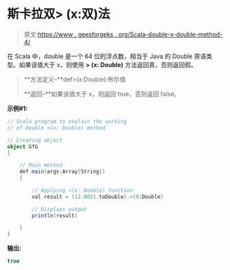 # 斯卡拉双> (x:双)法

> 原文:[https://www . geesforgeks . org/Scala-double-x-double-method-4/](https://www.geeksforgeeks.org/scala-double-x-double-method-4/)

在 Scala 中，double 是一个 64 位的浮点数，相当于 Java 的 Double 原语类型。如果该值大于 x，则使用 **> (x: Double)** 方法返回真，否则返回假。

> **方法定义–**def>(x:Double):布尔值
> 
> **返回–**如果该值大于 x，则返回 true，否则返回 false。

**示例#1:**

```scala
// Scala program to explain the working 
// of Double >(x: Double) method

// Creating object
object GfG
{ 

    // Main method
    def main(args:Array[String])
    {

        // Applying >(x: Double) function
        val result = (12.0021.toDouble).>(8:Double)

        // Displays output
        println(result)

    }
} 
```

**输出:**

```scala
true

```